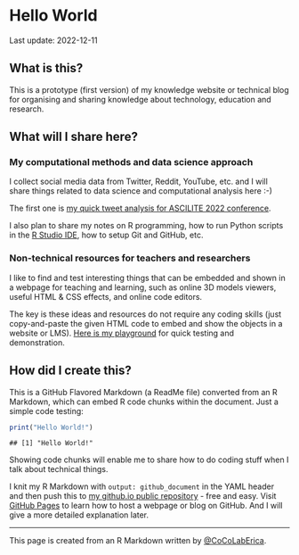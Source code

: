 Hello World
================
Last update: 2022-12-11

## What is this?

This is a prototype (first version) of my knowledge website or technical
blog for organising and sharing knowledge about technology, education
and research.

## What will I share here?

### My computational methods and data science approach

I collect social media data from Twitter, Reddit, YouTube, etc. and I
will share things related to data science and computational analysis
here :-)

The first one is [my quick tweet analysis for ASCILITE 2022
conference](https://cocolaberica.github.io/ascilite22.html).

I also plan to share my notes on R programming, how to run Python
scripts in the
<a href="https://posit.co/download/rstudio-desktop/" target="_blank">R
Studio IDE</a>, how to setup Git and GitHub, etc.

### Non-technical resources for teachers and researchers

I like to find and test interesting things that can be embedded and
shown in a webpage for teaching and learning, such as online 3D models
viewers, useful HTML & CSS effects, and online code editors.

The key is these ideas and resources do not require any coding skills
(just copy-and-paste the given HTML code to embed and show the objects
in a website or LMS).
<a href="https://sites.google.com/view/cocolaberica"
target="_blank">Here is my playground</a> for quick testing and
demonstration.

## How did I create this?

This is a GitHub Flavored Markdown (a ReadMe file) converted from an R
Markdown, which can embed R code chunks within the document. Just a
simple code testing:

``` r
print("Hello World!")
```

    ## [1] "Hello World!"

Showing code chunks will enable me to share how to do coding stuff when
I talk about technical things.

I knit my R Markdown with `output: github_document` in the YAML header
and then push this to [my github.io public
repository](https://github.com/CoCoLabErica/cocolaberica.github.io) -
free and easy. Visit
<a href="https://pages.github.com/" target="_blank">GitHub Pages</a> to
learn how to host a webpage or blog on GitHub. And I will give a more
detailed explanation later.

------------------------------------------------------------------------

This page is created from an R Markdown written by
[@CoCoLabErica](https://www.youtube.com/@CoCoLabErica/about).
